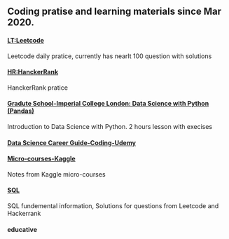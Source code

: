 ## Coding pratise and learning materials since Mar 2020.
#### [LT:Leetcode](./Leetcode%20practice)
Leetcode daily pratice, currently has nearlt 100 question with solutions
#### [HR:HanckerRank](./HankerRank%20Practise)
HanckerRank pratice
#### [Gradute School-Imperial College London: Data Science with Python (Pandas)](./Graduate%20School/Data%20Science%20with%20Python%20(Panda))
Introduction to Data Science with Python. 2 hours lesson with execises
#### [Data Science Career Guide-Coding-Udemy](./Data%20Science%20Career%20Guide-Udemy)
#### [Micro-courses-Kaggle](./Kaggle/Micro-Courses)
Notes from Kaggle micro-courses
#### [SQL](./SQL)
SQL fundemental information, Solutions for questions from Leetcode and Hackerrank
#### educative

